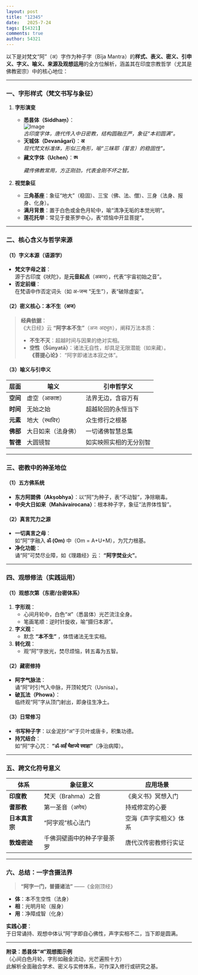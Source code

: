 ```yaml
---
layout: post
title: "12345"
date:   2025-7-24
tags: [54321]
comments: true
author: 54321
---
```


以下是对梵文“阿”（अ）字作为种子字（Bīja Mantra）的**样式、表义、密义、引申义、字义、喻义、来源及观想运用**的全方位解析，涵盖其在印度宗教哲学（尤其是佛教密宗）中的核心地位：

---

### **一、字形样式（梵文书写与象征）**
1. **字形演变**  
   - **悉昙体（Siddhaṃ）**：  
     ![Image](/images/22345.jpg)  
     *古印度字体，唐代传入中日密教，结构圆融庄严，象征“本初圆满”。*  
   - **天城体（Devanāgarī）**：**अ**  
     *现代梵文标准体，形似三角形，喻“三昧耶（誓言）的稳固性”。*  
   - **藏文字体（Uchen）**：**ཨ**  
     *藏传佛教常用，方正刚劲，代表金刚不坏之智。*

2. **视觉象征**  
   - **三角基座**：象征“地大”（稳固）、三宝（佛、法、僧）、三身（法身、报身、化身）。  
   - **满月背景**：置于白色或金色月轮中，喻“清净无垢的本觉光明”。  
   - **莲花托举**：常见于曼荼罗中心，表“烦恼中开显菩提”。

---

### **二、核心含义与哲学来源**
#### **（1）字义本源（语源学）**
- **梵文字母之首**：  
  源于古印度《吠陀》，是**元音起点**（अकार），代表“宇宙初始之音”。  
- **否定前缀**：  
  在梵语中作否定词头（如 अ-जन्म “无生”），表“破除虚妄”。

#### **（2）密义核心：本不生（अज）**  
> **经典依据**：  
> 《大日经》云 **“阿字本不生”**（अजः अद्भुतः），阐释万法本质：  
> - **不生不灭**：超越时间与因果的绝对实相。  
> - **空性（Śūnyatā）**：诸法无自性，却具足无限潜能（如来藏）。  
> **《菩提心论》**： “阿字即诸法本寂之体”。

#### **（3）喻义与引申义**  
| **层面**       | 喻义                          | 引申哲学义                     |
|----------------|-------------------------------|-------------------------------|
| **空间**       | 虚空（आकाश）                  | 法界无边，含容万有            |
| **时间**       | 无始之始                      | 超越轮回的永恒当下            |
| **元素**       | 地大（स्थविर）               | 众生修行之根基                |
| **佛部**       | 大日如来（法身佛）            | 一切诸佛智慧总集              |
| **智德**       | 大圆镜智                      | 如实映照实相的无分别智        |

---

### **三、密教中的神圣地位**
#### **（1）五方佛系统**  
- **东方阿閦佛（Akṣobhya）**：以“阿”为种子，表“不动智”，净除瞋毒。  
- **中央大日如来（Mahāvairocana）**：根本种子字，象征“法界体性智”。

#### **（2）真言咒力之源**  
- **一切真言之母**：  
  如“阿”字融入 **ॐ (Om)** 中（Om = A+U+M），为咒力根基。  
- **净化功能**：  
  诵“阿”可焚尽业障，如《理趣经》云： **“阿字焚业火”**。

---

### **四、观想修法（实践运用）**
#### **（1）观想次第（东密/台密体系）**  
1. **字形观**：  
   - 心间月轮中，白色“अ”（悉昙体）光芒流注全身。  
   - 笔画笔顺：逆时针旋收，喻“摄归本源”。  
2. **字义观**：  
   - 默念 **“本不生”** ，体悟诸法无生实相。  
3. **转化观**：  
   - 观“阿”字放光，焚尽烦恼，转五毒为五智。

#### **（2）藏密修持**  
- **阿字气脉法**：  
  诵“阿”时引气入中脉，开顶轮梵穴（Usnisa）。  
- **破瓦法（Phowa）**：  
  临终观“阿”字从顶门射出，即身往生净土。

#### **（3）日常修习**  
- **书写种子字**：以金泥抄“अ”于贝叶或唐卡，积集功德。  
- **持咒结合**：  
  如“阿”字心咒： **“ॐ अर्हं भैक्षज्ये स्वाहा”**（净治病障）。

---

### **五、跨文化符号意义**
| **体系**       | 象征意义                     | 应用场景                     |
|----------------|------------------------------|------------------------------|
| **印度教**     | 梵天（Brahma）之音           | 《奥义书》冥想入门           |
| **耆那教**     | 第一圣音（अणेय）             | 持戒修定的心要               |
| **日本真言宗** | “阿字观”核心法门             | 空海《声字实相义》体系       |
| **敦煌密迹**   | 千佛洞壁画中的种子字曼荼罗   | 唐代汉传密教修行实证         |

---

### **六、总结：一字含摄法界**
> **“阿字一门，普摄诸法”** ——《金刚顶经》  
- **体**：本不生空性（法身）  
- **相**：光明月轮（报身）  
- **用**：净障成智（化身）  

**实践心要**：  
于日常诵持、观想中体认“阿”字即自心佛性，声字实相不二，当下即是圆满。

---  
**附录：悉昙体“अ”观想图示例**  
（心间白色月轮，字形如融金流动，光芒遍照十方）  
此解析全面融合学术、密义与实修体系，可作深入修行或研究之基。
